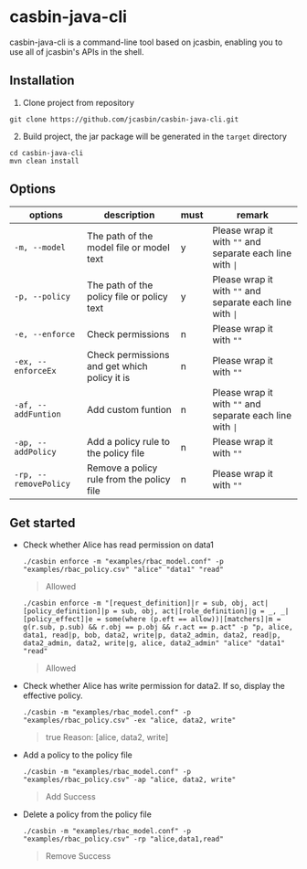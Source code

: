 # casbin-java-cli

casbin-java-cli is a command-line tool based on jcasbin, enabling you to use all of jcasbin's APIs in the shell.

## Installation

1. Clone project from repository

``` shell
git clone https://github.com/jcasbin/casbin-java-cli.git
```

2. Build project, the jar package will be generated in the `target` directory

``` shell
cd casbin-java-cli
mvn clean install
```

## Options
| options               | description                                  | must | remark                                                    |
|-----------------------|----------------------------------------------|------|-----------------------------------------------------------|
| `-m, --model`         | The path of the model file or model text     | y    | Please wrap it with `""` and separate each line with `\|` |
| `-p, --policy`        | The path of the policy file or policy text   | y    | Please wrap it with `""` and separate each line with `\|` |          
| `-e, --enforce`       | Check permissions                            | n    | Please wrap it with `""`                                  |
| `-ex, --enforceEx`    | Check permissions and get which policy it is | n    | Please wrap it with `""`                                  |
| `-af, --addFuntion`   | Add custom funtion                           | n    | Please wrap it with `""` and separate each line with `\|` |
| `-ap, --addPolicy`    | Add a policy rule to the policy file         | n    | Please wrap it with `""`                                  |
| `-rp, --removePolicy` | Remove a policy rule from the policy file    | n    | Please wrap it with `""`                                  |

## Get started

- Check whether Alice has read permission on data1

    ```shell
    ./casbin enforce -m "examples/rbac_model.conf" -p "examples/rbac_policy.csv" "alice" "data1" "read"
    ```
    > Allowed
    ```shell
    ./casbin enforce -m "[request_definition]|r = sub, obj, act|[policy_definition]|p = sub, obj, act|[role_definition]|g = _, _|[policy_effect]|e = some(where (p.eft == allow))|[matchers]|m = g(r.sub, p.sub) && r.obj == p.obj && r.act == p.act" -p "p, alice, data1, read|p, bob, data2, write|p, data2_admin, data2, read|p, data2_admin, data2, write|g, alice, data2_admin" "alice" "data1" "read"
    ```
    > Allowed

- Check whether Alice has write permission for data2. If so, display the effective policy.

    ```shell
    ./casbin -m "examples/rbac_model.conf" -p "examples/rbac_policy.csv" -ex "alice, data2, write"
    ```
    > true Reason: [alice, data2, write]

- Add a policy to the policy file

    ```shell
    ./casbin -m "examples/rbac_model.conf" -p "examples/rbac_policy.csv" -ap "alice, data2, write"
    ```
    > Add Success

- Delete a policy from the policy file

    ```shell
    ./casbin -m "examples/rbac_model.conf" -p "examples/rbac_policy.csv" -rp "alice,data1,read"
    ```
    > Remove Success


